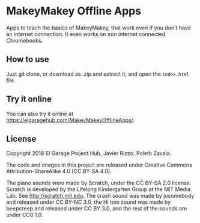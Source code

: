 # MakeyMakey Offline Apps

Apps to teach the basics of MakeyMakey, that work even if you don't have an
internet connection. It even works on non internet connected Chromebooks.

## How to use

Just git clone, or download as .zip and extract it, and open the `index.html`
file.

## Try it online

You can also try it online at https://elgaragehub.com/MakeyMakeyOfflineApps/.

## License

Copyright 2018 El Garage Project Hub, Javier Rizzo, Poleth Zavala.

The code and images in this project are released under Creative Commons
Attribution-ShareAlike 4.0 (CC BY-SA 4.0).

The piano sounds were made by Scratch, under the CC BY-SA 2.0 license. Scratch
is developed by the Lifelong Kindergarten Group at the MIT Media Lab. See
http://scratch.mit.edu. The crash sound was made by josomebody and released
under CC BY-NC 3.0, the Hi tom sound was made by beepcreep and released under
CC BY 3.0, and the rest of the sounds are under CC0 1.0.
